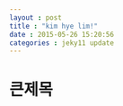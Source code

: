```yaml
---
layout : post
title : "kim hye lim!"
date : 2015-05-26 15:20:56
categories : jeky11 update
---
```


큰제목
========
